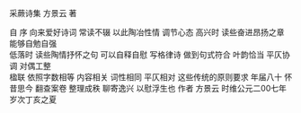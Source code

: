 采蕨诗集
方景云 著


自  序
向来爱好诗词  常读不辍  以此陶冶性情   调节心态
高兴时  读些奋进昂扬之章  能够自勉自强   
低落时  读些陶情抒怀之句   可以自释自慰
写格律诗  做到句式符合   叶韵恰当   平仄协调   对偶工整    
楹联  依照字数相等  内容相关   词性相同  平仄相对  这些传统的原则要求
年届八十  怀昔思今  翻查案卷  整理成秩   聊寄逸兴  以慰浮生也
作者    方景云
                            时维公元二00七年岁次丁亥之夏
